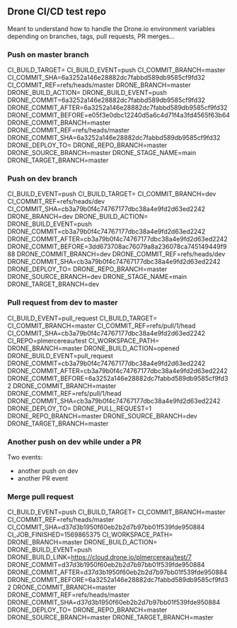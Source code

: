 ## Drone CI/CD test repo

Meant to understand how to handle the Drone.io environment variables depending on branches, tags, pull requests, PR merges...

### Push on master branch

CI_BUILD_TARGET=
CI_BUILD_EVENT=push
CI_COMMIT_BRANCH=master
CI_COMMIT_SHA=6a3252a146e28882dc7fabbd589db9585cf9fd32
CI_COMMIT_REF=refs/heads/master
DRONE_BRANCH=master
DRONE_BUILD_ACTION=
DRONE_BUILD_EVENT=push
DRONE_COMMIT=6a3252a146e28882dc7fabbd589db9585cf9fd32
DRONE_COMMIT_AFTER=6a3252a146e28882dc7fabbd589db9585cf9fd32
DRONE_COMMIT_BEFORE=e05f3e0dbc12240d5a6c4d71f4a3fd4565f63b64
DRONE_COMMIT_BRANCH=master
DRONE_COMMIT_REF=refs/heads/master
DRONE_COMMIT_SHA=6a3252a146e28882dc7fabbd589db9585cf9fd32
DRONE_DEPLOY_TO=
DRONE_REPO_BRANCH=master
DRONE_SOURCE_BRANCH=master
DRONE_STAGE_NAME=main
DRONE_TARGET_BRANCH=master

### Push on dev branch

CI_BUILD_EVENT=push
CI_BUILD_TARGET=
CI_COMMIT_BRANCH=dev
CI_COMMIT_REF=refs/heads/dev
CI_COMMIT_SHA=cb3a79b0f4c74767177dbc38a4e9fd2d63ed2242
DRONE_BRANCH=dev
DRONE_BUILD_ACTION=
DRONE_BUILD_EVENT=push
DRONE_COMMIT=cb3a79b0f4c74767177dbc38a4e9fd2d63ed2242
DRONE_COMMIT_AFTER=cb3a79b0f4c74767177dbc38a4e9fd2d63ed2242
DRONE_COMMIT_BEFORE=3dd673708ac76079a8a236078ca745149449f988
DRONE_COMMIT_BRANCH=dev
DRONE_COMMIT_REF=refs/heads/dev
DRONE_COMMIT_SHA=cb3a79b0f4c74767177dbc38a4e9fd2d63ed2242
DRONE_DEPLOY_TO=
DRONE_REPO_BRANCH=master
DRONE_SOURCE_BRANCH=dev
DRONE_STAGE_NAME=main
DRONE_TARGET_BRANCH=dev

### Pull request from dev to master

CI_BUILD_EVENT=pull_request
CI_BUILD_TARGET=
CI_COMMIT_BRANCH=master
CI_COMMIT_REF=refs/pull/1/head
CI_COMMIT_SHA=cb3a79b0f4c74767177dbc38a4e9fd2d63ed2242
CI_REPO=plmercereau/test
CI_WORKSPACE_PATH=
DRONE_BRANCH=master
DRONE_BUILD_ACTION=opened
DRONE_BUILD_EVENT=pull_request
DRONE_COMMIT=cb3a79b0f4c74767177dbc38a4e9fd2d63ed2242
DRONE_COMMIT_AFTER=cb3a79b0f4c74767177dbc38a4e9fd2d63ed2242
DRONE_COMMIT_BEFORE=6a3252a146e28882dc7fabbd589db9585cf9fd32
DRONE_COMMIT_BRANCH=master
DRONE_COMMIT_REF=refs/pull/1/head
DRONE_COMMIT_SHA=cb3a79b0f4c74767177dbc38a4e9fd2d63ed2242
DRONE_DEPLOY_TO=
DRONE_PULL_REQUEST=1
DRONE_REPO_BRANCH=master
DRONE_SOURCE_BRANCH=dev
DRONE_TARGET_BRANCH=master

### Another push on dev while under a PR

Two events:

- another push on dev
- another PR event

### Merge pull request

CI_BUILD_EVENT=push
CI_BUILD_TARGET=
CI_COMMIT_BRANCH=master
CI_COMMIT_REF=refs/heads/master
CI_COMMIT_SHA=d37d3b1950f60eb2b2d7b97bb01f539fde950884
CI_JOB_FINISHED=1569865375
CI_WORKSPACE_PATH=
DRONE_BRANCH=master
DRONE_BUILD_ACTION=
DRONE_BUILD_EVENT=push
DRONE_BUILD_LINK=https://cloud.drone.io/plmercereau/test/7
DRONE_COMMIT=d37d3b1950f60eb2b2d7b97bb01f539fde950884
DRONE_COMMIT_AFTER=d37d3b1950f60eb2b2d7b97bb01f539fde950884
DRONE_COMMIT_BEFORE=6a3252a146e28882dc7fabbd589db9585cf9fd32
DRONE_COMMIT_BRANCH=master
DRONE_COMMIT_REF=refs/heads/master
DRONE_COMMIT_SHA=d37d3b1950f60eb2b2d7b97bb01f539fde950884
DRONE_DEPLOY_TO=
DRONE_REPO_BRANCH=master
DRONE_SOURCE_BRANCH=master
DRONE_TARGET_BRANCH=master
